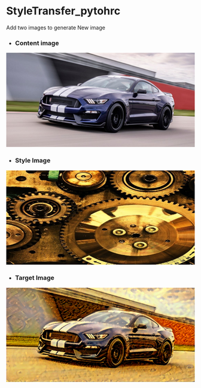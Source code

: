 # StyleTransfer_pytohrc
Add two images to generate New image

* <h3> Content image </h3>
![alt text](https://github.com/gourav1996/StyleTransfer_pytohrc/blob/master/car.jpeg?raw=true)

* <h3> Style Image </h3>
![alt text](https://github.com/gourav1996/StyleTransfer_pytohrc/blob/master/gear1.jpg?raw=true)

* <h3> Target Image </h3>
![alt text](https://github.com/gourav1996/StyleTransfer_pytohrc/blob/master/target.png?raw=true)
